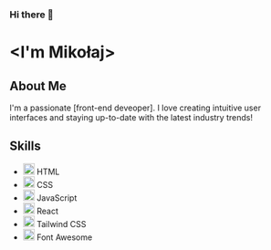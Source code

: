 ### Hi there 👋
# <I'm Mikołaj>

## About Me

I'm a passionate [front-end deveoper]. I love creating intuitive user interfaces and staying up-to-date with the latest industry trends!

## Skills

- <img src="https://www.w3.org/html/logo/downloads/HTML5_Logo_256.png" alt="HTML" width="20" height="20"/> HTML
- <img src="https://www.kindpng.com/picc/m/355-3557489_css3-logo-png-transparent-background-css-logo-transparent.png" alt="CSS" width="20" height="20"/> CSS
- <img src="https://upload.wikimedia.org/wikipedia/commons/thumb/9/99/Unofficial_JavaScript_logo_2.svg/1024px-Unofficial_JavaScript_logo_2.svg.png" alt="JavaScript" width="20" height="20"/> JavaScript
- <img src="https://upload.wikimedia.org/wikipedia/commons/thumb/a/a7/React-icon.svg/1280px-React-icon.svg.png" alt="React" width="20" height="20"/> React
- <img src="https://pbs.twimg.com/profile_images/1278691829135876097/I7WBVm4z_400x400.png" alt="Tailwind CSS" width="20" height="20"/> Tailwind CSS
- <img src="https://simpleicons.org/icons/fontawesome.svg" alt="Font Awesome" width="20" height="20"/> Font Awesome

<!--
**malalalash/malalalash** is a ✨ _special_ ✨ repository because its `README.md` (this file) appears on your GitHub profile.

Here are some ideas to get you started:

- 🔭 I’m currently working on ...
- 🌱 I’m currently learning ...
- 👯 I’m looking to collaborate on ...
- 🤔 I’m looking for help with ...
- 💬 Ask me about ...
- 📫 How to reach me: ...
- 😄 Pronouns: ...
- ⚡ Fun fact: ...
-->
